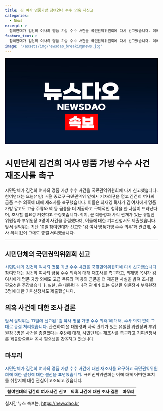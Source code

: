 ```yaml
---
title: 김 여사 명품가방 참여연대 수수 의혹 재신고
categories:
  - News
excerpt: >
  참여연대가 김건희 여사의 명품 가방 수수 사건을 국민권익위원회에 다시 신고했습니다. 이에 기자회견을 열고 재조사를 촉구하며, 최재영 목사가 고급 주류와 책 등을 제공했다는 주장과 윤 대통령과의 사적 관계가 있는 유철환 위원장 등에 대한 기피신청서도 제출했습니다. 권익위의 종결처리에 대한 불만을 표현하고 있습니다. 외에도 권익위에 대한 신고와 연락처 정보를 안내하고 있습니다.
feature_text: >
  참여연대가 김건희 여사의 명품 가방 수수 사건을 국민권익위원회에 다시 신고했습니다. 이에 기자회견을 열고 재조사를 촉구하며, 최재영 목사가 고급 주류와 책 등을 제공했다는 주장과 윤 대통령과의 사적 관계가 있는 유철환 위원장 등에 대한 기피신청서도 제출했습니다. 권익위의 종결처리에 대한 불만을 표현하고 있습니다. 외에도 권익위에 대한 신고와 연락처 정보를 안내하고 있습니다.
image: '/assets/img/newsdao_breakingnews.jpg'
---
```


<p><img src="/assets/img/newsdao_breakingnews.jpg" alt="flaretime 속보" /></p>

<h1>시민단체 김건희 여사 명품 가방 수수 사건 재조사를 촉구</h1>

<p data-ke-size="size16">시민단체가 김건희 여사의 명품 가방 수수 사건을 국민권익위원회에 다시 신고했습니다. 참여연대는 오늘(4일) 서울 종로구 국민권익위 앞에서 기자회견을 열고 김건희 여사의 금품 수수 의혹에 대해 재조사를 촉구했습니다. 이들은 최재영 목사가 김 여사에게 명품 가방 말고도 고급 주류와 책 등 금품을 더 제공하고 구체적인 청탁을 한 사실이 드러났다며, 조사할 필요성 커졌다고 주장했습니다. 이어, 윤 대통령과 사적 관계가 있는 유철환 위원장과 부위원장 3명이 사건을 종결했다며, 이들에 대한 기피신청서도 제출했습니다. 앞서 권익위는 지난 10일 참여연대가 신고한 '김 여사 명품가방 수수 의혹'과 관련해, 수사 의뢰 없이 그대로 종결 처리했습니다.</p>

<hr>

<h2 data-ke-size="size26">시민단체의 국민권익위원회 신고</h2>

<p><span style="color: #1a5490;">시민단체가 김건희 여사의 명품 가방 수수 사건을 국민권익위원회에 다시 신고했습니다.</span> 참여연대는 김건희 여사의 금품 수수 의혹에 대해 재조사를 촉구하고, 최재영 목사가 김 여사에게 명품 가방 외에도 고급 주류와 책 등의 금품을 더 제공한 사실을 밝혀 조사할 필요성을 주장했습니다. 또한, 윤 대통령과 사적 관계가 있는 유철환 위원장과 부위원장 3명에 대한 기피신청서도 제출했습니다.</p>

<h2 data-ke-size="size26">의혹 사건에 대한 조사 결론</h2>

<p><span style="color: #1a5490;">앞서 권익위는 10일에 신고된 '김 여사 명품 가방 수수 의혹'에 대해, 수사 의뢰 없이 그대로 종결 처리했습니다.</span> 관련하여 윤 대통령과 사적 관계가 있는 유철환 위원장과 부위원장 3명은 사건을 종결했다는 주장에 대해, 시민단체는 재조사를 촉구하고 기피신청서를 제출함으로써 조사 필요성을 강조하고 있습니다.</p>

<h2 data-ke-size="size26">마무리</h2>

<p><span style="color: #1a5490;">시민단체가 김건희 여사의 명품 가방 수수 사건에 대한 재조사를 요구하고 국민권익위원회에 대한 결정에 대한 불신을 표명했습니다.</span> 국민권익위원회는 이에 대해 어떠한 조치를 취할지에 대한 관심이 고조되고 있습니다.</p>

<table>
<tbody>
<tr>
<td style="text-align: center; height: 17px;"><b>참여연대의 김건희 여사 사건 신고</b></td>
<td style="text-align: center; height: 17px;"><b>의혹 사건에 대한 조사 결론</b></td>
<td style="text-align: center; height: 17px;"><b>마무리</b></td>
</tr>
</tbody>
</table>
실시간 뉴스 속보는, <a href="https://newsdao.kr" rel="dofollow">https://newsdao.kr</a>


